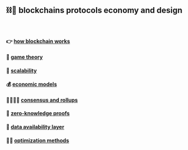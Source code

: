 ## ⛓🧱 blockchains protocols economy and design


<br>


#### 👉 <a href="blockchains">how blockchain works</a></strong></p>

#### 👾 [game theory](game_theory)

#### 🐚 [scalability](scalability)

#### 💰 [economic models](economic_models)

#### 🫱🏻‍🫲🏽 [consensus and rollups](consensus_protocols)

#### 🧮 [zero-knowledge proofs](zero_knowledge_proofs)

#### 📀 [data availability layer](data_availability)

#### 👍🏽 [optimization methods](optimization)



<br>
